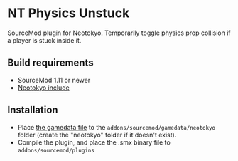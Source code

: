 # NT Physics Unstuck

SourceMod plugin for Neotokyo. Temporarily toggle physics prop collision if a player is stuck inside it.

## Build requirements

* SourceMod 1.11 or newer
* [Neotokyo include](https://github.com/softashell/sourcemod-nt-include)

## Installation

* Place [the gamedata file](addons/sourcemod/gamedata/neotokyo/) to the `addons/sourcemod/gamedata/neotokyo` folder (create the "neotokyo" folder if it doesn't exist).
* Compile the plugin, and place the .smx binary file to `addons/sourcemod/plugins`
